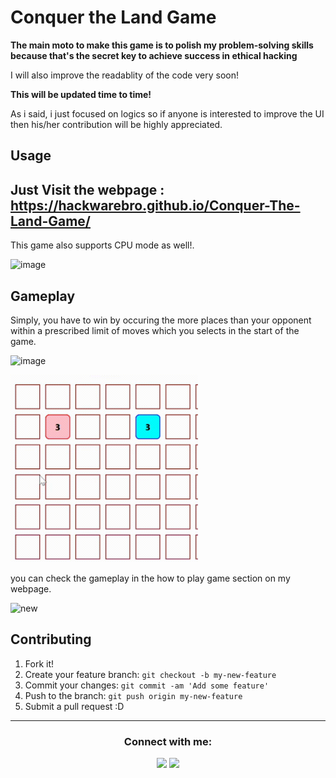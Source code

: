 # Conquer the Land Game
<b>The main moto to make this game is to polish my problem-solving skills because that's the secret key to achieve success in ethical hacking</b>

I will also improve the readablity of the code very soon!

<b>This will be updated time to time!</b>

As i said, i just focused on logics so if anyone is interested to improve the UI then his/her contribution will be highly appreciated.

## Usage
<h2>Just Visit the webpage : <a href='https://hackwarebro.github.io/Conquer-The-Land-Game/'>https://hackwarebro.github.io/Conquer-The-Land-Game/</a>
</h2>

This game also supports CPU mode as well!.

![image](https://user-images.githubusercontent.com/85396426/130353024-2404bebb-05c0-4880-8b50-5ca79926c9c5.png)


## Gameplay
Simply, you have to win by occuring the more places than your opponent within a prescribed limit of moves which you selects in the start of the game.

![image](https://user-images.githubusercontent.com/85396426/130327585-dc705a2f-5329-4215-a3d2-565d1547a673.png)

<img src="assets/gameplay.gif" style="height:300px;width:300px;" alt="img1">

you can check the gameplay in the how to play game section on my webpage.

![new](https://user-images.githubusercontent.com/85396426/130327448-72359655-6526-45b3-aee7-cefc0c2d44ad.gif)
## Contributing

1. Fork it!
2. Create your feature branch: `git checkout -b my-new-feature`
3. Commit your changes: `git commit -am 'Add some feature'`
4. Push to the branch: `git push origin my-new-feature`
5. Submit a pull request :D

<hr>
<div align = "center">
<h3><b>Connect with me:</b></h3>
</div>

<div align="center">
<a href="https://www.youtube.com/channel/UCjLXbCSK44Fw5c_6J8mmZtQ?sub_confirmation=1"><img src="https://img.shields.io/youtube/channel/subscribers/UCjLXbCSK44Fw5c_6J8mmZtQ?label=Hackware%20Bro&style=social" /></a>
<a href="https://twitter.com/HackwareBro"><img src="https://img.shields.io/twitter/follow/HackwareBro?style=social" /></a>
</div>
